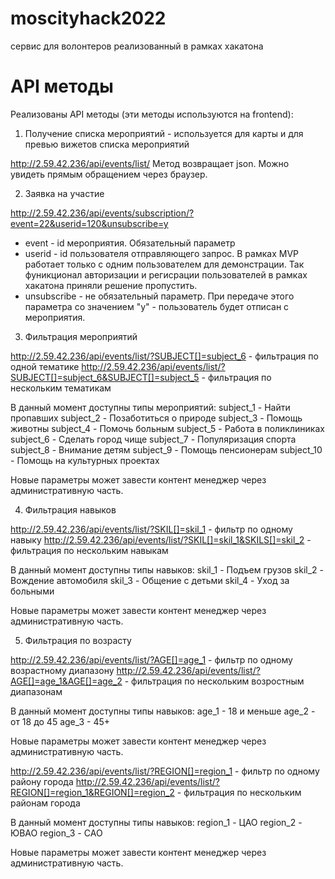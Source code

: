# moscityhack2022
сервис для волонтеров реализованный в рамках хакатона



# API методы

Реализованы API методы (эти методы используются на frontend):
1. Получение списка мероприятий - используется для карты и для превью вижетов списка мероприятий

http://2.59.42.236/api/events/list/
Метод возвращает json. Можно увидеть прямым обращением через браузер.

2. Заявка на участие

http://2.59.42.236/api/events/subscription/?event=22&userid=120&unsubscribe=y
- event - id мероприятия. Обязательный параметр
- userid - id пользователя отправляющего запрос. В рамках MVP работает только с одним пользователем для демонстрации. Так фуникционал авторизации и регисрации пользователей в рамках хакатона приняли решение пропустить.
- unsubscribe - не обязательный параметр. При передаче этого параметра со значением "y" - пользователь будет отписан с мероприятия.


3. Фильтрация мероприятий

http://2.59.42.236/api/events/list/?SUBJECT[]=subject_6 - фильтрация по одной тематике
http://2.59.42.236/api/events/list/?SUBJECT[]=subject_6&SUBJECT[]=subject_5 - фильтрация по нескольким тематикам

В данный момент доступны типы мероприятий:
subject_1 - Найти пропавших
subject_2 - Позаботиться о природе
subject_3 - Помощь животны
subject_4 - Помочь больным
subject_5 - Работа в поликлиниках
subject_6 - Сделать город чище
subject_7 - Популяризация спорта
subject_8 - Внимание детям
subject_9 - Помощь пенсионерам
subject_10 - Помощь на культурных проектах

Новые параметры может завести контент менеджер через административную часть.

4. Фильтрация навыков

http://2.59.42.236/api/events/list/?SKIL[]=skil_1 - фильтр по одному навыку
http://2.59.42.236/api/events/list/?SKIL[]=skil_1&SKILS[]=skil_2 - фильтрация по нескольким навыкам

В данный момент доступны типы навыков:
skil_1 - Подъем грузов
skil_2 - Вождение автомобиля
skil_3 - Общение с детьми 
skil_4 - Уход за больными

Новые параметры может завести контент менеджер через административную часть.

5. Фильтрация по возрасту

http://2.59.42.236/api/events/list/?AGE[]=age_1 - фильтр по одному возрастному диапазону
http://2.59.42.236/api/events/list/?AGE[]=age_1&AGE[]=age_2 - фильтрация по нескольким возростным диапазонам

В данный момент доступны типы навыков:
age_1 - 18 и меньше
age_2 - от 18 до 45
age_3 - 45+

Новые параметры может завести контент менеджер через административную часть.


http://2.59.42.236/api/events/list/?REGION[]=region_1 - фильтр по одному району города
http://2.59.42.236/api/events/list/?REGION[]=region_1&REGION[]=region_2 - фильтрация по нескольким районам города

В данный момент доступны типы навыков:
region_1 - ЦАО
region_2 - ЮВАО
region_3 - САО

Новые параметры может завести контент менеджер через административную часть.
